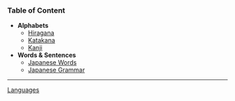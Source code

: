 ### Table of Content

* **Alphabets**
	* [Hiragana](Hiragana/Hiragana.md)
	* [Katakana](Katakana/Katakana.md)
	* [Kanji](Kanji/Kanji.md)
* **Words & Sentences**
	* [Japanese Words](Words/Japanese%20Words.md)
	* [Japanese Grammar](Grammer/Japanese%20Grammar.md)

---

[Languages](../Languages.md)
